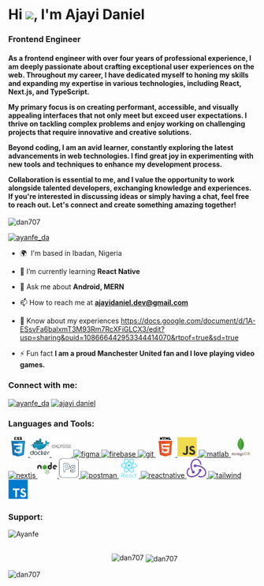 <h1 align="left">Hi <img src="https://user-images.githubusercontent.com/18350557/176309783-0785949b-9127-417c-8b55-ab5a4333674e.gif" />, I'm Ajayi Daniel</h1>
<h3 align="left">Frontend Engineer</h3>
<h4 align="left">As a frontend engineer with over four years of professional experience, I am deeply passionate about crafting exceptional user experiences on the web. Throughout my career, I have dedicated myself to honing my skills and expanding my expertise in various technologies, including React, Next.js, and TypeScript.

My primary focus is on creating performant, accessible, and visually appealing interfaces that not only meet but exceed user expectations. I thrive on tackling complex problems and enjoy working on challenging projects that require innovative and creative solutions.

Beyond coding, I am an avid learner, constantly exploring the latest advancements in web technologies. I find great joy in experimenting with new tools and techniques to enhance my development process.

Collaboration is essential to me, and I value the opportunity to work alongside talented developers, exchanging knowledge and experiences. If you're interested in discussing ideas or simply having a chat, feel free to reach out. Let's connect and create something amazing together!</h4>

<p align="left"> <img src="https://komarev.com/ghpvc/?username=dan707&label=Profile%20views&color=0e75b6&style=flat" alt="dan707" /> </p>

<p align="left"> <a href="https://twitter.com/ayanfe_da" target="blank"><img src="https://img.shields.io/twitter/follow/ayanfe_da?logo=twitter&style=for-the-badge" alt="ayanfe_da" /></a> </p>


* 🌍  I'm based in Ibadan, Nigeria

* 🌱 I’m currently learning **React Native**

* 💬 Ask me about **Android, MERN**

* 📫 How to reach me at **ajayidaniel.dev@gmail.com**

* 📄 Know about my experiences https://docs.google.com/document/d/1A-ESsvFa6balxmT3M93Rm7RcXFiGLCX3/edit?usp=sharing&ouid=108666442953344414070&rtpof=true&sd=true

* ⚡ Fun fact **I am a proud Manchester United fan and I love playing video games.**

<h3 align="left">Connect with me:</h3>
<p align="left">
<a href="https://twitter.com/ayanfe_da" target="blank"><img align="center" src="https://raw.githubusercontent.com/rahuldkjain/github-profile-readme-generator/master/src/images/icons/Social/twitter.svg" alt="ayanfe_da" height="30" width="40" /></a>
<a href="https://linkedin.com/in/ajayi daniel" target="blank"><img align="center" src="https://raw.githubusercontent.com/rahuldkjain/github-profile-readme-generator/master/src/images/icons/Social/linked-in-alt.svg" alt="ajayi daniel" height="30" width="40" /></a>
</p>

<h3 align="left">Languages and Tools:</h3>
<p align="left"> <a href="https://www.w3schools.com/css/" target="_blank" rel="noreferrer"> <img src="https://raw.githubusercontent.com/devicons/devicon/master/icons/css3/css3-original-wordmark.svg" alt="css3" width="40" height="40"/> </a> <a href="https://www.docker.com/" target="_blank" rel="noreferrer"> <img src="https://raw.githubusercontent.com/devicons/devicon/master/icons/docker/docker-original-wordmark.svg" alt="docker" width="40" height="40"/> </a> <a href="https://expressjs.com" target="_blank" rel="noreferrer"> <img src="https://raw.githubusercontent.com/devicons/devicon/master/icons/express/express-original-wordmark.svg" alt="express" width="40" height="40"/> </a> <a href="https://www.figma.com/" target="_blank" rel="noreferrer"> <img src="https://www.vectorlogo.zone/logos/figma/figma-icon.svg" alt="figma" width="40" height="40"/> </a> <a href="https://firebase.google.com/" target="_blank" rel="noreferrer"> <img src="https://www.vectorlogo.zone/logos/firebase/firebase-icon.svg" alt="firebase" width="40" height="40"/> </a> <a href="https://git-scm.com/" target="_blank" rel="noreferrer"> <img src="https://www.vectorlogo.zone/logos/git-scm/git-scm-icon.svg" alt="git" width="40" height="40"/> </a> <a href="https://www.w3.org/html/" target="_blank" rel="noreferrer"> <img src="https://raw.githubusercontent.com/devicons/devicon/master/icons/html5/html5-original-wordmark.svg" alt="html5" width="40" height="40"/> </a> <a href="https://developer.mozilla.org/en-US/docs/Web/JavaScript" target="_blank" rel="noreferrer"> <img src="https://raw.githubusercontent.com/devicons/devicon/master/icons/javascript/javascript-original.svg" alt="javascript" width="40" height="40"/> </a> <a href="https://www.mathworks.com/" target="_blank" rel="noreferrer"> <img src="https://upload.wikimedia.org/wikipedia/commons/2/21/Matlab_Logo.png" alt="matlab" width="40" height="40"/> </a> <a href="https://www.mongodb.com/" target="_blank" rel="noreferrer"> <img src="https://raw.githubusercontent.com/devicons/devicon/master/icons/mongodb/mongodb-original-wordmark.svg" alt="mongodb" width="40" height="40"/> </a> <a href="https://nextjs.org/" target="_blank" rel="noreferrer"> <img src="https://cdn.worldvectorlogo.com/logos/nextjs-2.svg" alt="nextjs" width="40" height="40"/> </a> <a href="https://nodejs.org" target="_blank" rel="noreferrer"> <img src="https://raw.githubusercontent.com/devicons/devicon/master/icons/nodejs/nodejs-original-wordmark.svg" alt="nodejs" width="40" height="40"/> </a> <a href="https://www.photoshop.com/en" target="_blank" rel="noreferrer"> <img src="https://raw.githubusercontent.com/devicons/devicon/master/icons/photoshop/photoshop-line.svg" alt="photoshop" width="40" height="40"/> </a> <a href="https://postman.com" target="_blank" rel="noreferrer"> <img src="https://www.vectorlogo.zone/logos/getpostman/getpostman-icon.svg" alt="postman" width="40" height="40"/> </a> <a href="https://reactjs.org/" target="_blank" rel="noreferrer"> <img src="https://raw.githubusercontent.com/devicons/devicon/master/icons/react/react-original-wordmark.svg" alt="react" width="40" height="40"/> </a> <a href="https://reactnative.dev/" target="_blank" rel="noreferrer"> <img src="https://reactnative.dev/img/header_logo.svg" alt="reactnative" width="40" height="40"/> </a> <a href="https://redux.js.org" target="_blank" rel="noreferrer"> <img src="https://raw.githubusercontent.com/devicons/devicon/master/icons/redux/redux-original.svg" alt="redux" width="40" height="40"/> </a> <a href="https://tailwindcss.com/" target="_blank" rel="noreferrer"> <img src="https://www.vectorlogo.zone/logos/tailwindcss/tailwindcss-icon.svg" alt="tailwind" width="40" height="40"/> </a> <a href="https://www.typescriptlang.org/" target="_blank" rel="noreferrer"> <img src="https://raw.githubusercontent.com/devicons/devicon/master/icons/typescript/typescript-original.svg" alt="typescript" width="40" height="40"/> </a> </p>

<h3 align="left">Support:</h3>
<p><a href="https://www.buymeacoffee.com/Ayanfe"> <img align="left" src="https://cdn.buymeacoffee.com/buttons/v2/default-yellow.png" height="50" width="210" alt="Ayanfe" /></a></p><br><br>

<p><img align="left" src="https://github-readme-stats.vercel.app/api/top-langs?username=dan707&show_icons=true&locale=en&layout=compact" alt="dan707" /></p>

<p>&nbsp;<img align="center" src="https://github-readme-stats.vercel.app/api?username=dan707&show_icons=true&locale=en" alt="dan707" /></p>

<p><img align="center" src="https://github-readme-streak-stats.herokuapp.com/?user=dan707&" alt="dan707" /></p>
